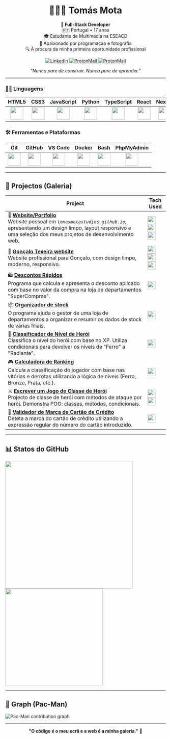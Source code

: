 <!-- Header -->
<h1 align="center">👨🏼‍💻 Tomás Mota</h1>

<p align="center">
<strong>🚀 Full-Stack Developer</strong><br>
🇵🇹 Portugal • 17 anos<br>
🎓 Estudante de Multimédia na ESEACD<br>
🧠 Apaixonado por programação e fotografia<br>
🔍 À procura da minha primeira oportunidade profissional
</p>

<p align="center">
<a href="https://tomasmotastudios.github.io/links/linkedin">
<img alt="LinkedIn" src="https://img.shields.io/badge/-LinkedIn-0077B5?style=for-the-badge&logo=linkedin&logoColor=white" />
<a href="mailto:tomasmotastudios@gmail.com">
<img alt="ProtonMail" src="https://img.shields.io/badge/-ProtonMail-8B89CC?style=for-the-badge&logo=protonmail&logoColor=white" />
<a href="https://tomasmotastudios.github.io/cv">
<img alt="ProtonMail" src="https://img.shields.io/badge/-CV-0A66C2?style=for-the-badge&logo=linkedin&logoColor=white" />
</a>
</p>

<p align="center">
<em>"Nunca pare de construir. Nunca pare de aprender."</em>
</p>

---

### 🧑‍💻 Linguagens

| HTML5                                                | CSS3                                                 | JavaScript                                           | Python                                               | TypeScript                                           | React                                                | Next.js                                              | Java                                                | PHP                                                  |
|------------------------------------------------------|------------------------------------------------------|------------------------------------------------------|------------------------------------------------------|------------------------------------------------------|------------------------------------------------------|------------------------------------------------------|------------------------------------------------------|------------------------------------------------------|
| <div align="center"><img src="https://cdn.jsdelivr.net/gh/devicons/devicon/icons/html5/html5-original.svg" width="40"/></div> | <div align="center"><img src="https://cdn.jsdelivr.net/gh/devicons/devicon/icons/css3/css3-original.svg" width="40"/></div> | <div align="center"><img src="https://cdn.jsdelivr.net/gh/devicons/devicon/icons/javascript/javascript-original.svg" width="40"/></div> | <div align="center"><img src="https://cdn.jsdelivr.net/gh/devicons/devicon/icons/python/python-original.svg" width="40"/></div> | <div align="center"><img src="https://cdn.jsdelivr.net/gh/devicons/devicon/icons/typescript/typescript-original.svg" width="40"/></div> | <div align="center"><img src="https://cdn.jsdelivr.net/gh/devicons/devicon/icons/react/react-original.svg" width="40"/></div> | <div align="center"><img src="https://cdn.jsdelivr.net/gh/devicons/devicon/icons/nextjs/nextjs-original.svg" width="40"/></div> | <div align="center"><img src="https://cdn.jsdelivr.net/gh/devicons/devicon/icons/java/java-original.svg" width="40"/></div> | <div align="center"><img src="https://cdn.jsdelivr.net/gh/devicons/devicon/icons/php/php-original.svg" width="40"/></div> |

### 🛠 Ferramentas e Plataformas

| Git                                                  | GitHub                                               | VS Code                                              | Docker                                               | Bash                                                 | PhpMyAdmin                                          |
|------------------------------------------------------|------------------------------------------------------|------------------------------------------------------|------------------------------------------------------|------------------------------------------------------|-----------------------------------------------------|
| <div align="center"><img src="https://cdn.jsdelivr.net/gh/devicons/devicon/icons/git/git-original.svg" width="40"/></div> | <div align="center"><img src="https://cdn.jsdelivr.net/gh/devicons/devicon/icons/github/github-original.svg" width="40"/></div> | <div align="center"><img src="https://cdn.jsdelivr.net/gh/devicons/devicon/icons/vscode/vscode-original.svg" width="40"/></div> | <div align="center"><img src="https://cdn.jsdelivr.net/gh/devicons/devicon/icons/docker/docker-original.svg" width="40"/></div> | <div align="center"><img src="https://cdn.jsdelivr.net/gh/devicons/devicon/icons/bash/bash-original.svg" width="40"/></div> | <div align="center"><img src="https://www.svgrepo.com/show/473751/phpmyadmin.svg" width="40"/></div> |

---

## 📁 Projectos (Galeria)

| Project | Tech Used |
|--------|---------------------|
| 🔗 **[Website/Portfolio](https://tomasmotastudios.github.io)**<br>Website pessoal em <i>`tomasmotastudios.github.io`</i>, apresentando um design limpo, layout responsivo e uma seleção dos meus projetos de desenvolvimento web. | <img src="https://cdn.jsdelivr.net/gh/devicons/devicon/icons/html5/html5-original.svg" width="25"/> <img src="https://cdn.jsdelivr.net/gh/devicons/devicon/icons/css3/css3-original.svg" width="25"/> <img src="https://cdn.jsdelivr.net/gh/devicons/devicon/icons/javascript/javascript-original.svg" width="25"/> |
| 🔗 **[Gonçalo Texeira website](https://tomasmotastudios.github.io/goncaloteixeira)**<br>Website profissional para Gonçalo, com design limpo, moderno, responsivo. | <img src="https://cdn.jsdelivr.net/gh/devicons/devicon/icons/html5/html5-original.svg" width="25"/> <img src="https://cdn.jsdelivr.net/gh/devicons/devicon/icons/css3/css3-original.svg" width="25"/> <img src="https://cdn.jsdelivr.net/gh/devicons/devicon/icons/javascript/javascript-original.svg" width="25"/> |
| 🛍️ **[Descontos Rápidos](https://tomasmotastudios.github.io/exploring-java-syntax-and-logic/flash-sale)**<br>Programa que calcula e apresenta o desconto aplicado com base no valor da compra na loja de departamentos "SuperCompras". | <img src="https://cdn.jsdelivr.net/gh/devicons/devicon/icons/java/java-original.svg" width="25"/> |
| 📦 **[Organizador de stock](https://tomasmotastudios.github.io/exploring-java-syntax-and-logic/organizing-inventory)**<br>O programa ajuda o gestor de uma loja de departamentos a organizar e resumir os dados de stock de várias filiais. | <img src="https://cdn.jsdelivr.net/gh/devicons/devicon/icons/java/java-original.svg" width="25"/> |
| 🧠 **[Classificador de Nível de Herói](https://tomasmotastudios.github.io/hero-level-classifier)**<br>Classifica o nível do herói com base no XP. Utiliza condicionais para devolver os níveis de "Ferro" a "Radiante". | <img src="https://cdn.jsdelivr.net/gh/devicons/devicon/icons/python/python-original.svg" width="25"/> |
| 🎮 **[Calculadora de Ranking](https://tomasmotastudios.github.io/ranked-calculator)**<br>Calcula a classificação do jogador com base nas vitórias e derrotas utilizando a lógica de níveis (Ferro, Bronze, Prata, etc.). | <img src="https://cdn.jsdelivr.net/gh/devicons/devicon/icons/python/python-original.svg" width="25"/> |
| ⚔️ **[Escrever um Jogo de Classe de Herói](https://tomasmotastudios.github.io/hero_game)**<br>Projecto de classe de herói com métodos de ataque por herói. Demonstra POO: classes, métodos, condicionais. | <img src="https://cdn.jsdelivr.net/gh/devicons/devicon/icons/python/python-original.svg" width="25"/> <img src="https://cdn.jsdelivr.net/gh/devicons/devicon/icons/json/json-original.svg" width="25"/> |
| 🔐 **[Validador de Marca de Cartão de Crédito](https://tomasmotastudios.github.io/credit-card-brand-validator)**<br>Deteta a marca do cartão de crédito utilizando a expressão regular do número do cartão introduzido. | <img src="https://cdn.jsdelivr.net/gh/devicons/devicon/icons/php/php-original.svg" width="25"/> |

---

## 📊 Statos do GitHub

<p align="left">
  <img src="https://github-readme-stats.vercel.app/api?username=tomasmotahq&show_icons=true&theme=tokyonight" width="400" />
  <img src="https://github-readme-stats.vercel.app/api/top-langs/?username=tomasmotahq&layout=compact&theme=tokyonight" width="306" />
</p>


---

## 👾 Graph (Pac-Man)

<picture>
  <source media="(prefers-color-scheme: dark)" srcset="https://raw.githubusercontent.com/tomasmotahq/tomasmotahq/output/pacman-contribution-graph-dark.svg">
  <source media="(prefers-color-scheme: light)" srcset="https://raw.githubusercontent.com/tomasmotahq/tomasmotahq/output/pacman-contribution-graph.svg">
  <img alt="Pac-Man contribution graph" src="https://raw.githubusercontent.com/tomasmotahq/tomasmotahq/.github/workflows/pacman.yml">
</picture>

---

<p align="center">
<b>"O código é o meu ecrã e a web é a minha galeria."</b> 🎨
</p>
